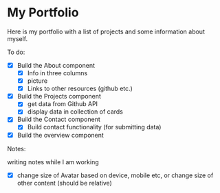# My Portfolio

Here is my portfolio with a list of projects and some information about myself.

To do:
 - [x] Build the About component
    - [x] Info in three columns
    - [x] picture
    - [x] Links to other resources (github etc.)
 - [x] Build the Projects component
   - [x] get data from Github API
   - [x] display data in collection of cards
 - [x] Build the Contact component
   -[x] Build contact functionality (for submitting data)
 - [x] Build the overview component

Notes:

writing notes while I am working

  - [x] change size of Avatar based on device, mobile etc, or change size of other content (should be relative)

